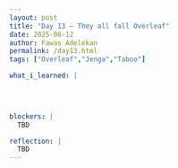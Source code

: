 ```yaml
---
layout: post
title: "Day 13 – They all fall Overleaf"
date: 2025-06-12
author: Fawas Adelekan
permalink: /day13.html
tags: ["Overleaf","Jenga","Taboo"]

what_i_learned: |
  

  

blockers: |
  TBD

reflection: |
  TBD
---
```

